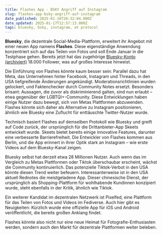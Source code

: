 ```yaml
---
title: Flashes App - BSKY Angriff auf Instagram
slug: flashes-app-bsky-angriff-auf-instagram
date_published: 2025-01-16T20:32:04.000Z
date_updated: 2025-01-17T12:57:13.000Z
tags: bluesky, bsky, instagram, at protocol
---
```


**Bluesky**, die dezentrale Social-Media-Plattform, erweitert ihr Angebot mit einer neuen App namens **Flashes**. Diese eigenständige Anwendung konzentriert sich auf das Teilen von Fotos und soll Ende Januar in die Testphase gehen. Bereits jetzt hat das zugehörige [Bluesky-Konto (archiviert)](http://web.archive.org/web/20250116164312/https://bsky.app/profile/flashesapp.bsky.social) 18.000 Follower, was auf großes Interesse hinweist.

Die Einführung von Flashes könnte kaum besser sein: Parallel dazu hat Meta, das Unternehmen hinter Facebook, Instagram und Threads, in den USA tiefgreifende Änderungen angekündigt. Moderationsrichtlinien wurden gelockert, und Faktenchecker durch Community Notes ersetzt. Besonders brisant: Aussagen, die zuvor als diskriminierend galten, sind nun erlaubt – etwa gegenüber der LGBTQI+-Community. Diese Entwicklungen haben einige Nutzer dazu bewegt, sich von Metas Plattformen abzuwenden. Flashes könnte sich daher als Alternative zu Instagram positionieren, ähnlich wie Bluesky eine Zuflucht für enttäuschte Twitter-Nutzer wurde.

Technisch basiert Flashes auf demselben Protokoll wie Bluesky und greift auf Code zurück, der ursprünglich für die Drittanbieter-App Skeets entwickelt wurde. Skeets bietet bereits einige innovative Features, darunter eine verbesserte Barrierefreiheit. Die Entwickler von Flashes kommen aus Berlin, und die App erinnert in ihrer Optik stark an Instagram – wie erste Videos auf dem Bluesky-Kanal zeigen.

Bluesky selbst hat derzeit etwa 28 Millionen Nutzer. Auch wenn das im Vergleich zu Metas Plattformen oder Tiktok überschaubar erscheint, wächst die Community kontinuierlich. Das potenzielle Tiktok-Verbot in den USA könnte diesen Trend weiter befeuern. Interessanterweise ist in den USA aktuell Rednotes die meistgeladene App. Dieser chinesische Dienst, der ursprünglich als Shopping-Plattform für wohlhabende Kundinnen konzipiert wurde, steht ebenfalls in der Kritik, ähnlich wie Tiktok.

Ein weiterer Kandidat im dezentralen Netzwerk ist Pixelfed, eine Plattform für das Teilen von Fotos und Videos im Fediverse. Auch hier gibt es Neuigkeiten: Kürzlich wurde eine offizielle App für iOS und Android veröffentlicht, die bereits großen Anklang findet.

Flashes könnte also nicht nur eine neue Heimat für Fotografie-Enthusiasten werden, sondern auch den Markt für dezentrale Plattformen weiter beleben.
